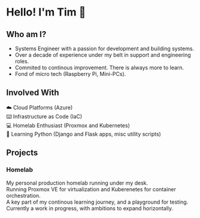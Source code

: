 # Hello! I'm Tim :wave:

## Who am I?

- Systems Engineer with a passion for development and building systems.  
- Over a decade of experience under my belt in support and engineering roles.  
- Commited to continous improvement. There is always more to learn.  
- Fond of micro tech (Raspberry Pi, Mini-PCs).

## Involved With

:cloud: Cloud Platforms (Azure)  
:keyboard: Infrastructure as Code (IaC)  
:computer: Homelab Enthusiast (Proxmox and Kubernetes)  
:snake: Learning Python (Django and Flask apps, misc utility scripts)  

## Projects

### Homelab

My personal production homelab running under my desk.  
Running Proxmox VE for virtualization and Kuberenetes for container orchestration.  
A key part of my continous learning journey, and a playground for testing.  
Currently a work in progress, with ambitions to expand horizontally.  
